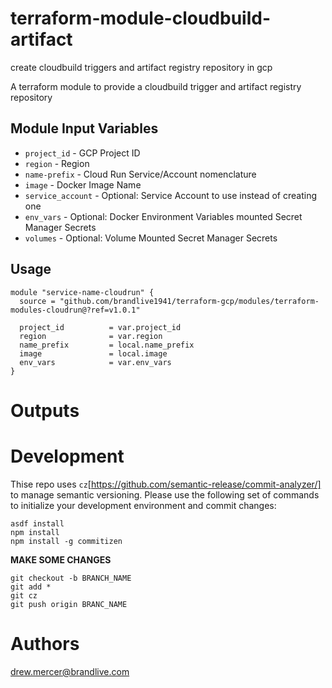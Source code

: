 # terraform-module-cloudbuild-artifact
create cloudbuild triggers and artifact registry repository in gcp

A terraform module to provide a cloudbuild trigger and artifact registry repository

Module Input Variables
----------------------

- `project_id` - GCP Project ID
- `region` - Region
- `name-prefix` - Cloud Run Service/Account nomenclature
- `image` - Docker Image Name
- `service_account` - Optional: Service Account to use instead of creating one
- `env_vars` - Optional: Docker Environment Variables mounted Secret Manager Secrets
- `volumes` - Optional: Volume Mounted Secret Manager Secrets

Usage
-----

```hcl
module "service-name-cloudrun" {
  source = "github.com/brandlive1941/terraform-gcp/modules/terraform-modules-cloudrun@?ref=v1.0.1"

  project_id          = var.project_id
  region              = var.region
  name_prefix         = local.name_prefix
  image               = local.image
  env_vars            = var.env_vars
}
```

Outputs
=======


Development
=======

Thise repo uses `cz`[https://github.com/semantic-release/commit-analyzer/] to manage semantic versioning. Please use the following set of commands to initialize your development environment and commit changes:

```
asdf install
npm install
npm install -g commitizen
```
**MAKE SOME CHANGES**
```
git checkout -b BRANCH_NAME
git add *
git cz
git push origin BRANC_NAME
```

Authors
=======

drew.mercer@brandlive.com
